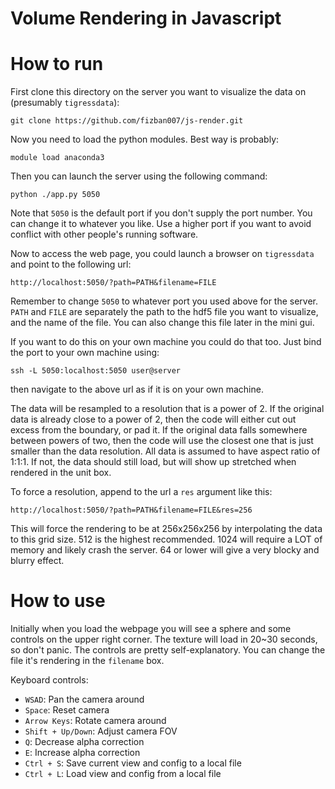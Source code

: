 Volume Rendering in Javascript
==============================

# How to run

First clone this directory on the server you want to visualize the data on (presumably `tigressdata`):

    git clone https://github.com/fizban007/js-render.git
	
Now you need to load the python modules. Best way is probably:

    module load anaconda3
	
Then you can launch the server using the following command:

	python ./app.py 5050
	
Note that `5050` is the default port if you don't supply the port number. You can change it to whatever you like. Use a higher port if you want to avoid conflict with other people's running software.

Now to access the web page, you could launch a browser on `tigressdata` and point to the following url:

	http://localhost:5050/?path=PATH&filename=FILE
	
Remember to change `5050` to whatever port you used above for the server. `PATH` and `FILE` are separately the path to the hdf5 file you want to visualize, and the name of the file. You can also change this file later in the mini gui.

If you want to do this on your own machine you could do that too. Just bind the port to your own machine using:

	ssh -L 5050:localhost:5050 user@server
	
then navigate to the above url as if it is on your own machine.

The data will be resampled to a resolution that is a power of 2. If the original data is already close to a power of 2, then the code will either cut out excess from the boundary, or pad it. If the original data falls somewhere between powers of two, then the code will use the closest one that is just smaller than the data resolution. All data is assumed to have aspect ratio of 1:1:1. If not, the data should still load, but will show up stretched when rendered in the unit box.

To force a resolution, append to the url a `res` argument like this:

	http://localhost:5050/?path=PATH&filename=FILE&res=256

This will force the rendering to be at 256x256x256 by interpolating the data to this grid size. 512 is the highest recommended. 1024 will require a LOT of memory and likely crash the server. 64 or lower will give a very blocky and blurry effect.

# How to use

Initially when you load the webpage you will see a sphere and some controls on the upper right corner. The texture will load in 20~30 seconds, so don't panic. The controls are pretty self-explanatory. You can change the file it's rendering in the `filename` box.

Keyboard controls:

- `WSAD`: Pan the camera around
- `Space`: Reset camera
- `Arrow Keys`: Rotate camera around
- `Shift + Up/Down`: Adjust camera FOV
- `Q`: Decrease alpha correction
- `E`: Increase alpha correction
- `Ctrl + S`: Save current view and config to a local file
- `Ctrl + L`: Load view and config from a local file
